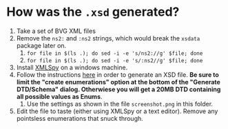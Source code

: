 # How was the `.xsd` generated?

1. Take a set of BVG XML files
2. Remove the `ns2:` and `:ns2` strings, which would break the `xsdata` package later on. 
    1. `for file in $(ls .); do sed -i -e 's/ns2://g' $file; done`
    2. `for file in $(ls .); do sed -i -e 's/:ns2//g' $file; done`
3. Install [XMLSpy](https://www.altova.com/de/xmlspy-xml-editor) on a windows machine.
4. Follow the instructions [here](https://www.altova.com/blog/generating-a-schema-from-multiple-xml-instances/) in order to generate an XSD file. **Be sure to limit the "create enumerations" option at the bottom of the "Generate DTD/Schema" dialog. Otherwiese you will get a 20MB DTD containing all possible values as Enums**.
   1. Use the settings as shown in the file `screenshot.png` in this folder.
5. Edit the file to taste (either using XMLSpy or a text editor). Remove any pointsless enumerations that snuck through.
